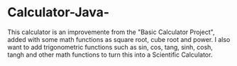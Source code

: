 # Calculator-Java-
This calculator is an improvemente from the "Basic Calculator Project", added with some math functions as square root, cube root and power. I also want to add trigonometric functions such as sin, cos, tang, sinh, cosh, tangh and other math functions to turn this into a Scientific Calculator.
